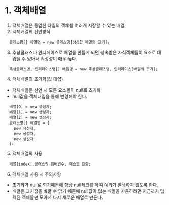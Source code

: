 # 1. 객체배열
1. 객체배열은 동일한 타입의 객체를 여러개 저장할 수 있는 배열
2. 객체배열의 선언방식
```
  클래스명[] 배열명 = new 클래스명[생성할 배열의 크기];
```
3. 추상클래스나 인터페이스로 배열을 만들게 되면 상속받은 자식객체들이 요소로 대입될 수 있어서 확장성이 매우 높다.
```
  추상클래스명, 인터페이스명[] 배열명 = new 추상클래스명, 인터페이스[배열의 크기];
```
4. 객체배열의 초기화(값 대입)
  - 객체배열은 선언 시 모든 요소들이 null로 초기화
  - null값을 객체대입을 통해 변경해야 한다.
```
  배열[0] = new 생성자;
  배열[1] = new 생성자;
  배열[2] = new 생성자;
  클래스명[] 배열명 = {
    new 생성자,
    new 생성자,
    new 생성자
  };  
```
5. 객체배열의 사용
```
  배열[index].클래스의 멤버변수, 메소드 호출;
```
6. 객체배열 사용 시 주의사항
  - 초기화가 null로 되기때문에 항상 null체크를 하여 예외가 발생하지 않도록 한다.
  - 배열은 크기값을 바꿀 수 없기 때문에 null값이 없는 배열을 사용하려면 지금까지 입력된 객체들만 모아서 다시 새로운 배열로 만든다.